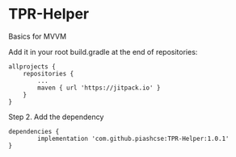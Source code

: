 # TPR-Helper
Basics for MVVM

Add it in your root build.gradle at the end of repositories:

	allprojects {
		repositories {
			...
			maven { url 'https://jitpack.io' }
		}
	}
Step 2. Add the dependency

	dependencies {
	        implementation 'com.github.piashcse:TPR-Helper:1.0.1'
	}
